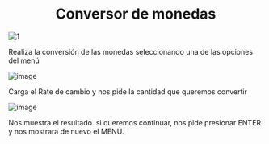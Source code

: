 <h1 align="center"> Conversor de monedas </h1>

![1](https://github.com/user-attachments/assets/a3c322d6-edfd-4e88-a144-5096822a9cd1)

Realiza la conversión de las monedas seleccionando una de las opciones del menú

![image](https://github.com/user-attachments/assets/7671bfb1-d06e-4d74-95b2-8b7a5b47d289)

Carga el Rate de cambio y nos pide la cantidad que queremos convertir 

![image](https://github.com/user-attachments/assets/32c0c092-9367-426f-a5d0-b770a5cc97d1)

Nos muestra el resultado.
si queremos continuar, nos pide presionar ENTER y nos mostrara de nuevo el MENÚ.

